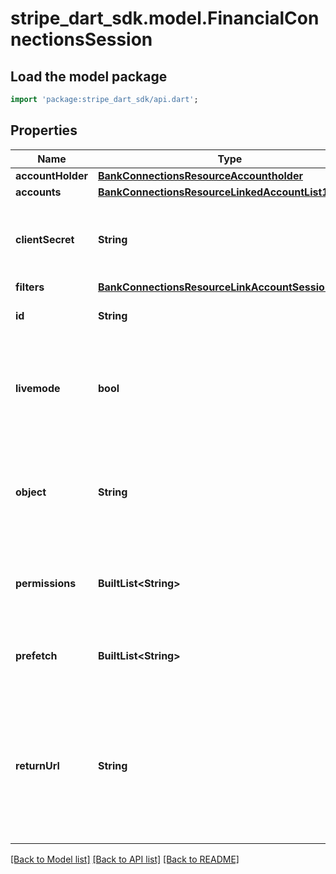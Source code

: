 # stripe_dart_sdk.model.FinancialConnectionsSession

## Load the model package
```dart
import 'package:stripe_dart_sdk/api.dart';
```

## Properties
Name | Type | Description | Notes
------------ | ------------- | ------------- | -------------
**accountHolder** | [**BankConnectionsResourceAccountholder**](BankConnectionsResourceAccountholder.md) |  | [optional] 
**accounts** | [**BankConnectionsResourceLinkedAccountList1**](BankConnectionsResourceLinkedAccountList1.md) |  | 
**clientSecret** | **String** | A value that will be passed to the client to launch the authentication flow. | 
**filters** | [**BankConnectionsResourceLinkAccountSessionFilters**](BankConnectionsResourceLinkAccountSessionFilters.md) |  | [optional] 
**id** | **String** | Unique identifier for the object. | 
**livemode** | **bool** | Has the value `true` if the object exists in live mode or the value `false` if the object exists in test mode. | 
**object** | **String** | String representing the object's type. Objects of the same type share the same value. | 
**permissions** | **BuiltList&lt;String&gt;** | Permissions requested for accounts collected during this session. | 
**prefetch** | **BuiltList&lt;String&gt;** | Data features requested to be retrieved upon account creation. | [optional] 
**returnUrl** | **String** | For webview integrations only. Upon completing OAuth login in the native browser, the user will be redirected to this URL to return to your app. | [optional] 

[[Back to Model list]](../README.md#documentation-for-models) [[Back to API list]](../README.md#documentation-for-api-endpoints) [[Back to README]](../README.md)


